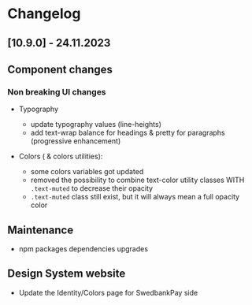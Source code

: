 # Changelog

## \[10.9.0\] - 24.11.2023

## Component changes

### Non breaking UI changes

- Typography

  - update typography values (line-heights)
  - add text-wrap balance for headings & pretty for paragraphs (progressive enhancement)

- Colors ( & colors utilities):

  - some colors variables got updated
  - removed the possibility to combine text-color utility classes WITH `.text-muted` to decrease their opacity
  - `.text-muted` class still exist, but it will always mean a full opacity color

## Maintenance

- npm packages dependencies upgrades

## Design System website

- Update the Identity/Colors page for SwedbankPay side
